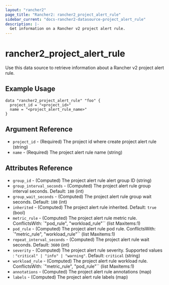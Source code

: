 ```yaml
---
layout: "rancher2"
page_title: "Rancher2: rancher2_project_alert_rule"
sidebar_current: "docs-rancher2-datasource-project_alert_rule"
description: |-
  Get information on a Rancher v2 project alert rule.
---
```


# rancher2\_project\_alert\_rule

Use this data source to retrieve information about a Rancher v2 project alert rule.

## Example Usage

```
data "rancher2_project_alert_rule" "foo" {
  project_id = "<project_id>"
  name = "<project_alert_rule_name>"
}
```

## Argument Reference

* `project_id` - (Required) The project id where create project alert rule (string)
* `name` - (Required) The project alert rule name (string)

## Attributes Reference

* `group_id` - (Computed) The project alert rule alert group ID (string)
* `group_interval_seconds` - (Computed) The project alert rule group interval seconds. Default: `180` (int)
* `group_wait_seconds` - (Computed) The project alert rule group wait seconds. Default: `180` (int)
* `inherited` - (Computed) The project alert rule inherited. Default: `true` (bool)
* `metric_rule` - (Computed) The project alert rule metric rule. ConflictsWith: `"pod_rule", "workload_rule"`` (list Maxitems:1)
* `pod_rule` - (Computed) The project alert rule pod rule. ConflictsWith: `"metric_rule", "workload_rule"`` (list Maxitems:1)
* `repeat_interval_seconds` - (Computed) The project alert rule wait seconds. Default: `3600` (int)
* `severity` - (Computed) The project alert rule severity. Supported values : `"critical" | "info" | "warning"`. Default: `critical` (string)
* `workload_rule` - (Computed) The project alert rule workload rule. ConflictsWith: `"metric_rule", "pod_rule"`` (list Maxitems:1)
* `annotations` - (Computed) The project alert rule annotations (map)
* `labels` - (Computed) The project alert rule labels (map)

